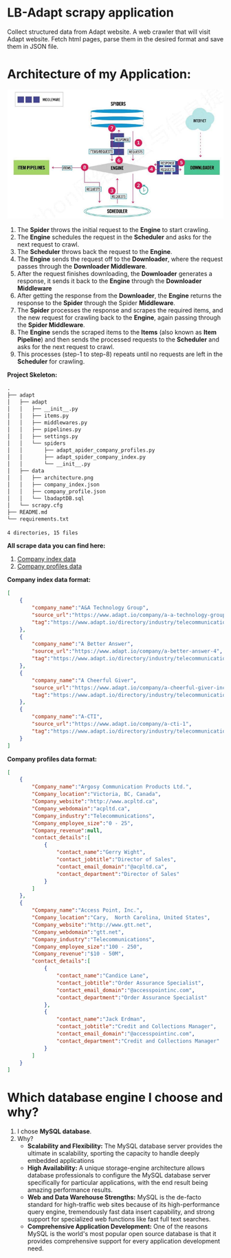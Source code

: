 # LB-Adapt scrapy application
Collect structured data from Adapt website. A web crawler that will visit Adapt website. Fetch html pages, 
parse them in the desired format and save them in JSON file.


# Architecture of my Application:

![Architecture](adapt/data/architecture.png "image source: programmersought") 

1. The **Spider** throws the initial request to the **Engine** to start crawling.
2. The **Engine** schedules the request in the **Scheduler** and asks for the next request to crawl.
3. The **Scheduler** throws back the request to the **Engine**.
4. The **Engine** sends the request off to the **Downloader**, where the request passes through the **Downloader Middleware**.
5. After the request finishes downloading, the **Downloader** generates a response, it sends it back to the **Engine** through the **Downloader Middleware**
6. After getting the response from the **Downloader**, the **Engine** returns the response to the **Spider** through the Spider **Middleware**.
7. The **Spider** processes the response and scrapes the required items, and the new request for crawling back to the **Engine**, again passing through the **Spider Middleware**.
8. The **Engine** sends the scraped items to the **Items** (also known as **Item Pipeline**) and then sends the processed requests to the **Scheduler** and asks for the next request to crawl.
9. This processes (step-1 to step-8) repeats until no requests are left in the **Scheduler** for crawling.

**Project Skeleton:**
```tree
.
├── adapt
│   ├── adapt
│   │   ├── __init__.py
│   │   ├── items.py
│   │   ├── middlewares.py
│   │   ├── pipelines.py
│   │   ├── settings.py
│   │   └── spiders
│   │       ├── adapt_apider_company_profiles.py
│   │       ├── adapt_spider_company_index.py
│   │       └── __init__.py
│   ├── data
│   │   ├── architecture.png
│   │   ├── company_index.json
│   │   ├── company_profile.json
│   │   └── lbadaptDB.sql
│   └── scrapy.cfg
├── README.md
└── requirements.txt

4 directories, 15 files
```

**All scrape data you can find here:** 
1. [Company index data](adapt/data/company_index.json)
2. [Company profiles data](adapt/data/company_profile.json)

**Company index data format:**
```json
[
    {
        "company_name":"A&A Technology Group",
        "source_url":"https://www.adapt.io/company/a-a-technology-group",
        "tag":"https://www.adapt.io/directory/industry/telecommunications/A-1"
    },
    {
        "company_name":"A Better Answer",
        "source_url":"https://www.adapt.io/company/a-better-answer-4",
        "tag":"https://www.adapt.io/directory/industry/telecommunications/A-1"
    },
    {
        "company_name":"A Cheerful Giver",
        "source_url":"https://www.adapt.io/company/a-cheerful-giver-inc-1",
        "tag":"https://www.adapt.io/directory/industry/telecommunications/A-1"
    },
    {
        "company_name":"A-CTI",
        "source_url":"https://www.adapt.io/company/a-cti-1",
        "tag":"https://www.adapt.io/directory/industry/telecommunications/A-1"
    }
]
```
**Company profiles data format:**
```json
[
    {
        "Company_name":"Argosy Communication Products Ltd.",
        "Company_location":"Victoria, BC, Canada",
        "Company_website":"http://www.acpltd.ca",
        "Company_webdomain":"acpltd.ca",
        "Company_industry":"Telecommunications",
        "Company_employee_size":"0 - 25",
        "Company_revenue":null,
        "contact_details":[
            {
                "contact_name":"Gerry Wight",
                "contact_jobtitle":"Director of Sales",
                "contact_email_domain":"@acpltd.ca",
                "contact_department":"Director of Sales"
            }
        ]
    },
    {
        "Company_name":"Access Point, Inc.",
        "Company_location":"Cary,  North Carolina, United States",
        "Company_website":"http://www.gtt.net",
        "Company_webdomain":"gtt.net",
        "Company_industry":"Telecommunications",
        "Company_employee_size":"100 - 250",
        "Company_revenue":"$10 - 50M",
        "contact_details":[
            {
                "contact_name":"Candice Lane",
                "contact_jobtitle":"Order Assurance Specialist",
                "contact_email_domain":"@accesspointinc.com",
                "contact_department":"Order Assurance Specialist"
            },
            {
                "contact_name":"Jack Erdman",
                "contact_jobtitle":"Credit and Collections Manager",
                "contact_email_domain":"@accesspointinc.com",
                "contact_department":"Credit and Collections Manager"
            }
        ]
    }
]
```

# Which database engine I choose and why?

1. I chose **MySQL database**.
2. Why?
    - **Scalability and Flexibility:** The MySQL database server provides the ultimate in scalability, sporting the capacity to handle deeply embedded applications 
    - **High Availability:** A unique storage-engine architecture allows database professionals to configure the MySQL database server specifically for particular applications, with the end result being amazing performance results.
    - **Web and Data Warehouse Strengths:** MySQL is the de-facto standard for high-traffic web sites because of its high-performance query engine, tremendously fast data insert capability, and strong support for specialized web functions like fast full text searches. 
    - **Comprehensive Application Development:** One of the reasons MySQL is the world's most popular open source database is that it provides comprehensive support for every application development need.
